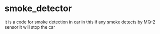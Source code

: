 # smoke_detector
it is a code for smoke detection in car in this if any smoke detects by MQ-2 sensor it will stop the car 
